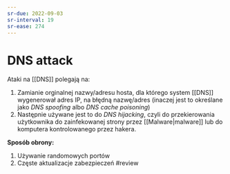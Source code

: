 ```yaml
---
sr-due: 2022-09-03
sr-interval: 19
sr-ease: 274
---
```


# DNS attack
Ataki na [[DNS]] polegają na:
1. Zamianie orginalnej nazwy/adresu hosta, dla którego system [[DNS]] wygenerował adres IP, na błędną nazwę/adres (inaczej jest to określane jako *DNS spoofing* albo *DNS cache poisoning*)
2. Następnie używane jest to do *DNS hijacking*, czyli do przekierowania użytkownika do zainfekowanej strony przez [[Malware|malware]] lub do komputera kontrolowanego przez hakera.

**Sposób obrony:**
1. Używanie randomowych portów
2. Częste aktualizacje zabezpieczeń
#review